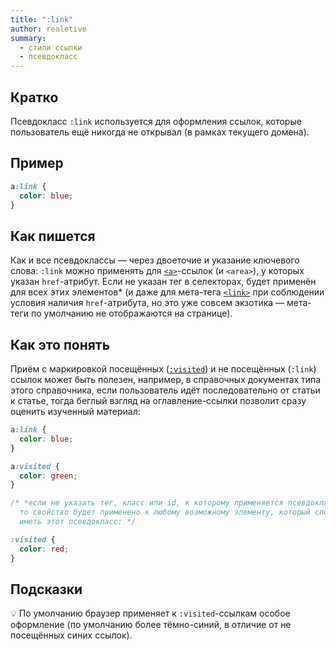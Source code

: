 ```yaml
---
title: ":link"
author: realetive
summary:
  - стили ссылки
  - псевдокласс
---
```


## Кратко

Псевдокласс `:link` используется для оформления ссылок, которые пользователь ещё никогда не открывал (в рамках текущего домена).

## Пример

```css
a:link {
  color: blue;
}
```

## Как пишется

Как и все псевдоклассы — через двоеточие и указание ключевого слова: `:link` можно применять для [`<a>`](/html/doka/a)-ссылок (и `<area>`), у которых указан `href`-атрибут. Если не указан тег в селекторах, будет применён для всех этих элементов* (и даже для мета-тега [`<link>`](/html/doka/link) при соблюдении условия наличия `href`-атрибута, но это уже совсем экзотика — мета-теги по умолчанию не отображаются на странице).

## Как это понять

Приём с маркировкой посещённых ([`:visited`](/css/doka/visited)) и не посещённых (`:link`) ссылок может быть полезен, например, в справочных документах типа этого справочника, если пользователь идёт последовательно от статьи к статье, тогда беглый взгляд на оглавление-ссылки позволит сразу оценить изученный материал:

```css
a:link {
  color: blue;
}

a:visited {
  color: green;
}

/* *если не указать тег, класс или id, к которому применяется псевдокласс,
  то свойство будет применено к любому возможному элементу, который способен
  иметь этот псевдокласс: */

:visited {
  color: red;
}
```

## Подсказки

💡 По умолчанию браузер применяет к `:visited`-ссылкам особое оформление (по умолчанию более тёмно-синий, в отличие от не посещённых синих ссылок).
